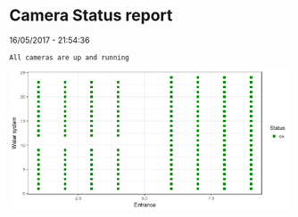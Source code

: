 Camera Status report
================
16/05/2017 - 21:54:36

    All cameras are up and running

![](camreport_files/figure-markdown_github/unnamed-chunk-2-1.png)
